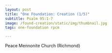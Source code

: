 ```yaml
---
layout: post
title: "One Foundation: Creation (1/5)"
subtitle: Psalm 95:1-7
image: /found-creation/static/img/thumbnail.jpg
tags: one-foundation rpcm

---
```

Peace Mennonite Church (Richmond)

